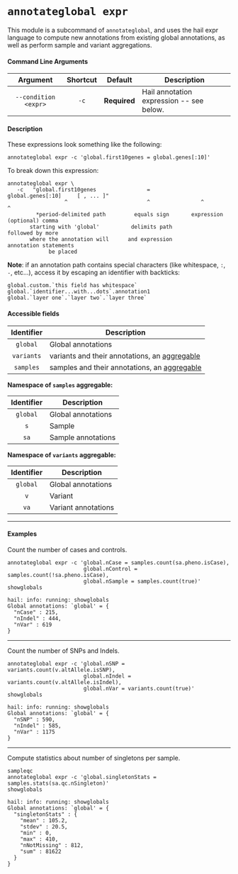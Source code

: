 # `annotateglobal expr`

This module is a subcommand of `annotateglobal`, and uses the hail expr language to compute new annotations from existing global annotations, as well as perform sample and variant aggregations.

#### Command Line Arguments

Argument | Shortcut | Default | Description
:-:  | :-: |:-: | ---
`--condition <expr>` | `-c` | **Required** | Hail annotation expression -- see below.

#### Description

These expressions look something like the following:
```
annotateglobal expr -c 'global.first10genes = global.genes[:10]' 
```

To break down this expression:
```
annotateglobal expr \
   -c   "global.first10genes                =         global.genes[:10]     [ , ... ]"
                  ^                         ^                ^                  ^
         *period-delimited path         equals sign       expression      (optional) comma 
       starting with 'global'          delimits path                      followed by more 
       where the annotation will      and expression                    annotation statements
             be placed
```

**Note**: if an annotation path contains special characters (like whitespace, `:`, `-`, etc...), access it by escaping an identifier with backticks: 
```
global.custom.`this field has whitespace`
global.`identifier...with...dots`.annotation1
global.`layer one`.`layer two`.`layer three`
```

#### Accessible fields

Identifier | Description
:-: | ---
`global` | Global annotations
`variants` | variants and their annotations, an [aggregable](../HailExpressionLanguage.md#aggregables)
`samples` | samples and their annotations, an [aggregable](../HailExpressionLanguage.md#aggregables)

**Namespace of `samples` aggregable:**

Identifier | Description
:-: | ---
`global` | Global annotations
`s` | Sample
`sa` | Sample annotations

**Namespace of `variants` aggregable:**

Identifier | Description
:-: | ---
`global` | Global annotations
`v` | Variant
`va` | Variant annotations

____

#### Examples

Count the number of cases and controls.
```
annotateglobal expr -c 'global.nCase = samples.count(sa.pheno.isCase), 
                        global.nControl = samples.count(!sa.pheno.isCase),
                        global.nSample = samples.count(true)'
showglobals

hail: info: running: showglobals
Global annotations: `global' = {
  "nCase" : 215,
  "nIndel" : 444,
  "nVar" : 619
}
```

____

Count the number of SNPs and Indels.
```
annotateglobal expr -c 'global.nSNP = variants.count(v.altAllele.isSNP), 
                        global.nIndel = variants.count(v.altAllele.isIndel),
                        global.nVar = variants.count(true)'
showglobals

hail: info: running: showglobals
Global annotations: `global' = {
  "nSNP" : 590,
  "nIndel" : 585,
  "nVar" : 1175
}
```

____

Compute statistics about number of singletons per sample.

```
sampleqc
annotateglobal expr -c 'global.singletonStats = samples.stats(sa.qc.nSingleton)'
showglobals

hail: info: running: showglobals
Global annotations: `global' = {
  "singletonStats" : {
    "mean" : 105.2,
    "stdev" : 20.5,
    "min" : 0,
    "max" : 410,
    "nNotMissing" : 812,
    "sum" : 81622
  }
}
```